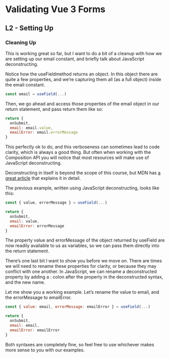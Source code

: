 # Validating Vue 3 Forms

## L2 - Setting Up

### Cleaning Up

This is working great so far, but I want to do a bit of a cleanup with how we are setting up our email constant, and briefly talk about JavaScript deconstructing.

Notice how the useFieldmethod returns an object. In this object there are quite a few properties, and we’re capturing them all (as a full object) inside the email constant.

```javaScript
const email = useField(...)
```

Then, we go ahead and access those properties of the email object in our return statement, and pass return them like so:

```javaScript
return {
  onSubmit,
  email: email.value,
  emailError: email.errorMessage
}
```

This perfectly ok to do, and this verboseness can sometimes lead to code clarity, which is always a good thing. But often when working with the Composition API you will notice that most resources will make use of JavaScript deconstructing.

Deconstructing in itself is beyond the scope of this course, but MDN has [a great article](https://developer.mozilla.org/en-US/docs/Web/JavaScript/Reference/Operators/Destructuring_assignment) that explains it in detail.

The previous example, written using JavaScript deconstructing, looks like this:

```javaScript
const { value, errorMessage } = useField(...)

return {
  onSubmit,
  email: value,
  emailError: errorMessage
}
```

The property value and errorMessage of the object returned by useField are now readily available to us as variables, so we can pass them directly into the return statement.

There’s one last bit I want to show you before we move on. There are times we will need to rename these properties for clarity, or because they may conflict with one another. In JavaScript, we can rename a deconstructed property by adding a : colon after the property in the deconstructed syntax, and the new name.

Let me show you a working example. Let’s rename the value to email, and the errorMessage to emailError.

```javaScript
const { value: email, errorMessage: emailError } = useField(...)

return {
  onSubmit,
  email: email,
  emailError: emailError
}
```

Both syntaxes are completely fine, so feel free to use whichever makes more sense to you with our examples.
